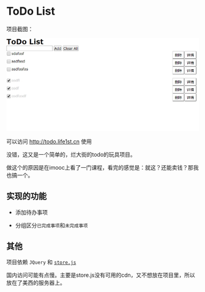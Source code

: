 # ToDo List

项目截图：

![](./common/img/readme/2017-12-20_20-31-1.jpg)

可以访问 http://todo.life1st.cn 使用

没错，这又是一个简单的，烂大街的todo的玩具项目。

做这个的原因是在imooc上看了一门课程，看完的感觉是：就这？还能卖钱？那我也搞一个。

## 实现的功能

* 添加待办事项

* 分组区分`已完成事项`和`未完成事项`


## 其他

项目依赖 `JQuery` 和 [`store.js`](https://github.com/marcuswestin/store.js/)

国内访问可能有点慢。主要是store.js没有可用的cdn，又不想放在项目里，所以放在了美西的服务器上。